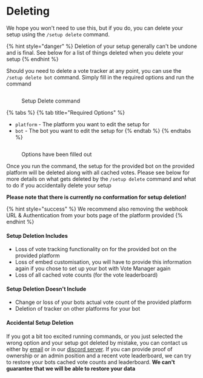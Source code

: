 # Deleting

We hope you won't need to use this, but if you do, you can delete your setup using the  `/setup delete` command.

{% hint style="danger" %}
Deletion of your setup generally can't be undone and is final. See below for a list of things deleted when you delete your setup
{% endhint %}

Should you need to delete a vote tracker at any point, you can use the `/setup delete bot` command. Simply fill in the required options and run the command

<figure><img src="../.gitbook/assets/Bot Delete #1.png" alt=""><figcaption><p>Setup Delete command</p></figcaption></figure>

{% tabs %}
{% tab title="Required Options" %}
* `platform` - The platform you want to edit the setup for
* `bot` - The bot you want to edit the setup for
{% endtab %}
{% endtabs %}

<figure><img src="../.gitbook/assets/Bot Delete #2.png" alt=""><figcaption><p>Options have been filled out</p></figcaption></figure>

Once you run the command, the setup for the provided bot on the provided platform will be deleted along with all cached votes. Please see below for more details on what gets deleted by the `/setup delete` command and what to do if you accidentally delete your setup

**Please note that there is currently no conformation for setup deletion!**

{% hint style="success" %}
We recommend also removing the webhook URL & Authentication from your bots page of the platform provided
{% endhint %}

#### Setup Deletion Includes

* Loss of vote tracking functionality on for the provided bot on the provided platform
* Loss of embed customisation, you will have to provide this information again if you chose to set up your bot with Vote Manager again
* Loss of all cached vote counts (for the vote leaderboard)

#### Setup Deletion Doesn't Include&#x20;

* Change or loss of your bots actual vote count of the provided platform
* Deletion of tracker on other platforms for your bot

#### Accidental Setup Deletion

If you got a bit too excited running commands, or you just selected the wrong option and your setup got deleted by mistake, you can contact us either by [email](mailto:contact@votemanager.xyz) or in our [discord server](https://votemanager.xyz/discord). If you can provide proof of ownership or an admin position and a recent vote leaderboard,  we can try to restore your bots cached vote counts and leaderboard. **We can't guarantee that we will be able to restore your data**
